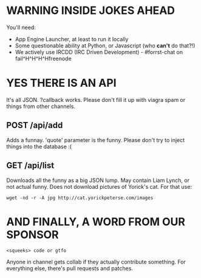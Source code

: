 
**WARNING** INSIDE JOKES AHEAD
===============================

You'll need:
* App Engine Launcher, at least to run it locally
* Some questionable ability at Python, or Javascript (who **can't** do that?!)
* We actively use IRCDD (IRC Driven Development) - #forrst-chat on fail^H^H^H^Hfreenode

YES THERE IS AN API
====================
It's all JSON. ?callback works. Please don't fill it up with viagra spam or
things from other channels. 

POST /api/add
-------------------
Adds a funnay. 'quote' parameter is the funny. Please don't try to inject things
into the database :(

GET /api/list
-------------------
Downloads all the funny as a big JSON lump. May contain Liam Lynch, or not
actual funny. Does not download pictures of Yorick's cat. For that use:

    wget -nd -r -A jpg http://cat.yorickpeterse.com/images


AND FINALLY, A WORD FROM OUR SPONSOR
====================================

    <squeeks> code or gtfo

Anyone in channel gets collab if they actually contribute something. For
everything else, there's pull requests and patches.
